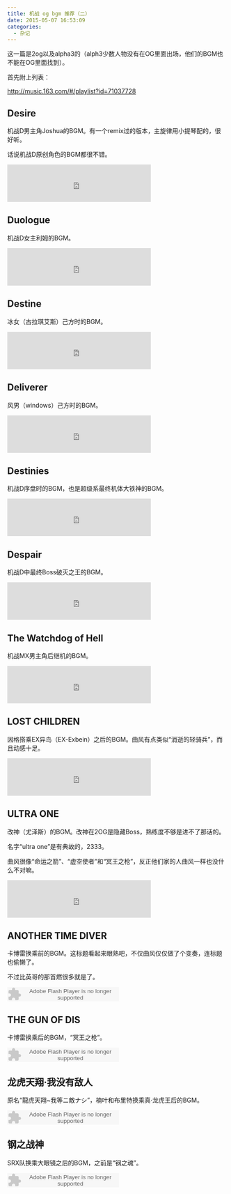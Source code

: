 ```yaml
---
title: 机战 og bgm 推荐（二）
date: 2015-05-07 16:53:09
categories:
  - 杂记
---
```


这一篇是2og以及alpha3的（alph3少数人物没有在OG里面出场，他们的BGM也不能在OG里面找到）。

首先附上列表：

http://music.163.com/#/playlist?id=71037728

<!--more-->

## Desire ##

机战D男主角Joshua的BGM。有一个remix过的版本，主旋律用小提琴配的，很好听。

话说机战D原创角色的BGM都很不错。

<iframe frameborder="no" border="0" marginwidth="0" marginheight="0" width=330 height=86 src="http://music.163.com/outchain/player?type=2&id=28554027&auto=0&height=66"></iframe>

## Duologue ##

机战D女主利姆的BGM。

<iframe frameborder="no" border="0" marginwidth="0" marginheight="0" width=330 height=86 src="http://music.163.com/outchain/player?type=2&id=28554029&auto=0&height=66"></iframe>

## Destine ##

冰女（古拉琪艾斯）己方时的BGM。

<iframe frameborder="no" border="0" marginwidth="0" marginheight="0" width=330 height=86 src="http://music.163.com/outchain/player?type=2&id=28554031&auto=0&height=66"></iframe>

## Deliverer ##

风男（windows）己方时的BGM。

<iframe frameborder="no" border="0" marginwidth="0" marginheight="0" width=330 height=86 src="http://music.163.com/outchain/player?type=2&id=28554032&auto=0&height=66"></iframe>

## Destinies ##

机战D序盘时的BGM，也是超级系最终机体大铁神的BGM。

<iframe frameborder="no" border="0" marginwidth="0" marginheight="0" width=330 height=86 src="http://music.163.com/outchain/player?type=2&id=28554035&auto=0&height=66"></iframe>

## Despair ##

机战D中最终Boss破灭之王的BGM。

<iframe frameborder="no" border="0" marginwidth="0" marginheight="0" width=330 height=86 src="http://music.163.com/outchain/player?type=2&id=28554034&auto=0&height=66"></iframe>

## The Watchdog of Hell ##

机战MX男主角后继机的BGM。

<iframe frameborder="no" border="0" marginwidth="0" marginheight="0" width=330 height=86 src="http://music.163.com/outchain/player?type=2&id=28554041&auto=0&height=66"></iframe>

## LOST CHILDREN ##

因格搭乘EX异鸟（EX-Exbein）之后的BGM。曲风有点类似“消逝的轻骑兵”，而且动感十足。

<iframe frameborder="no" border="0" marginwidth="0" marginheight="0" width=330 height=86 src="http://music.163.com/outchain/player?type=2&id=28554067&auto=0&height=66"></iframe>

## ULTRA ONE ##

改神（尤泽斯）的BGM。改神在2OG是隐藏Boss，熟练度不够是进不了那话的。

名字“ultra one”是有典故的，2333。

曲风很像“命运之箭”、“虚空使者”和“冥王之枪”，反正他们家的人曲风一样也没什么不对嘛。

<iframe frameborder="no" border="0" marginwidth="0" marginheight="0" width=330 height=86 src="http://music.163.com/outchain/player?type=2&id=28554072&auto=0&height=66"></iframe>

## ANOTHER TIME DIVER ##

卡博雷换乘前的BGM。这标题看起来眼熟吧，不仅曲风仅仅做了个变奏，连标题也偷懒了。

不过比英哥的那首燃很多就是了。

<embed src="http://www.xiami.com/widget/0_1769928569/singlePlayer.swf" type="application/x-shockwave-flash" width="257" height="33" wmode="transparent"></embed>

## THE GUN OF DIS ##

卡博雷换乘后的BGM，“冥王之枪”。

<embed src="http://www.xiami.com/widget/0_1769928576/singlePlayer.swf" type="application/x-shockwave-flash" width="257" height="33" wmode="transparent"></embed>

## 龙虎天翔·我没有敌人 ##

原名“龍虎天翔~我等ニ敵ナシ”，楠叶和布里特换乘真·龙虎王后的BGM。

<embed src="http://www.xiami.com/widget/0_1769928574/singlePlayer.swf" type="application/x-shockwave-flash" width="257" height="33" wmode="transparent"></embed>

## 钢之战神 ##

SRX队换乘大眼镜之后的BGM，之前是“钢之魂”。

<embed src="http://www.xiami.com/widget/0_1769928569/singlePlayer.swf" type="application/x-shockwave-flash" width="257" height="33" wmode="transparent"></embed>